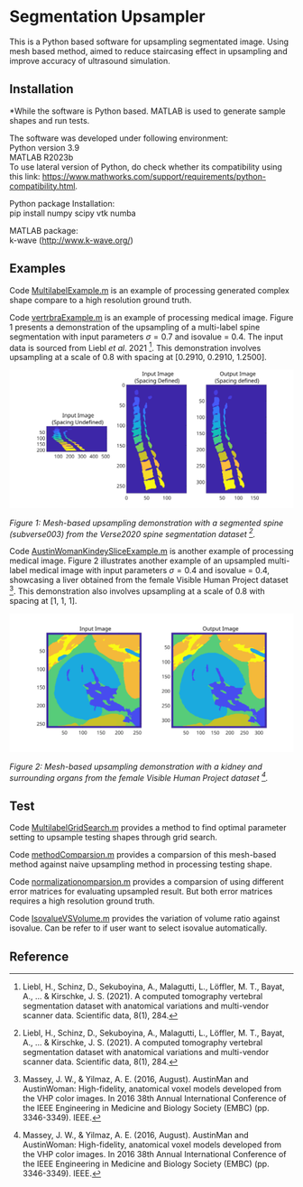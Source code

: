 # Segmentation Upsampler

This is a Python based software for upsampling segmentated image. Using mesh based method, aimed to reduce staircasing effect in upsampling and improve accuracy of ultrasound simulation.

## Installation

*While the software is Python based. MATLAB is used to generate sample shapes and run tests.

The software was developed under following environment:\
Python version 3.9\
MATLAB R2023b\
To use lateral version of Python, do check whether its compatibility using this link: https://www.mathworks.com/support/requirements/python-compatibility.html.


Python package Installation:\
pip install numpy scipy vtk numba

MATLAB package:\
k-wave (http://www.k-wave.org/)

## Examples

Code [MultilabelExample.m](https://github.com/ucl-bug/segmentation-upsampler/blob/refinedStructure/MultilabelExample.m) is an example of processing generated complex shape compare to a high resolution ground truth.

Code [vertrbraExample.m](https://github.com/ucl-bug/segmentation-upsampler/blob/refinedStructure/vertebraExample.m) is an example of processing medical image. Figure 1 presents a demonstration of the upsampling of a multi-label spine segmentation with input parameters $\sigma = 0.7$ and isovalue = 0.4. The input data is sourced from Liebl $et$ $al$. 2021 [^1]. This demonstration involves upsampling at a scale of 0.8 with spacing at [0.2910, 0.2910, 1.2500]. 

![spineDemo](paper/figure/spineDemo.svg)

*Figure 1: Mesh-based upsampling demonstration with a segmented spine (subverse003) from the Verse2020 spine segmentation dataset [^1].*

Code [AustinWomanKindeySliceExample.m](https://github.com/ucl-bug/segmentation-upsampler/blob/refinedStructure/AustinWomanKindeySliceExample.m) is another example of processing medical image. Figure 2 illustrates another example of an upsampled multi-label medical image with input parameters $\sigma = 0.4$ and isovalue = 0.4, showcasing a liver obtained from the female Visible Human Project dataset [^2]. This demonstration also involves upsampling at a scale of 0.8 with spacing at [1, 1, 1].

![liverDemo](paper/figure/liverDemo.svg)

*Figure 2: Mesh-based upsampling demonstration with a kidney and surrounding organs from the female Visible Human Project dataset [^2].*

## Test

Code [MultilabelGridSearch.m](https://github.com/ucl-bug/segmentation-upsampler/blob/refinedStructure/MultilabelGridSearch.m) provides a method to find optimal parameter setting to upsample testing shapes through grid search.

Code [methodComparsion.m](https://github.com/ucl-bug/segmentation-upsampler/blob/refinedStructure/methodComparsion.m) provides a comparsion of this mesh-based method against naive upsampling method in processing testing shape.

Code [normalizationomparsion.m](https://github.com/ucl-bug/segmentation-upsampler/blob/refinedStructure/normalizationComparsion.m) provides a comparsion of using different error matrices for evaluating upsampled result. But both error matrices requires a high resolution ground truth.

Code [IsovalueVSVolume.m](https://github.com/ucl-bug/segmentation-upsampler/blob/refinedStructure/IsovalueVSVolume.m) provides the variation of volume ratio against isovalue. Can be refer to if user want to select isovalue automatically.


## Reference

[^1]:Liebl, H., Schinz, D., Sekuboyina, A., Malagutti, L., Löffler, M. T., Bayat, A., ... & Kirschke, J. S. (2021). A computed tomography vertebral segmentation dataset with anatomical variations and multi-vendor scanner data. Scientific data, 8(1), 284.
[^2]:Massey, J. W., & Yilmaz, A. E. (2016, August). AustinMan and AustinWoman: High-fidelity, anatomical voxel models developed from the VHP color images. In 2016 38th Annual International Conference of the IEEE Engineering in Medicine and Biology Society (EMBC) (pp. 3346-3349). IEEE.
